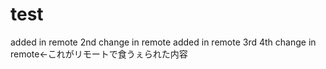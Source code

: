 # test
added in remote
2nd change in remote
added in remote 3rd
4th change in remote←これがリモートで食うぇられた内容
